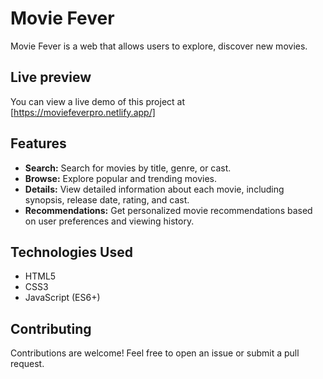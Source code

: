 # Movie Fever

Movie Fever is a web that allows users to explore, discover new movies.

## Live preview

You can view a live demo of this project at [https://moviefeverpro.netlify.app/]

## Features

- **Search:** Search for movies by title, genre, or cast.
- **Browse:** Explore popular and trending movies.
- **Details:** View detailed information about each movie, including synopsis, release date, rating, and cast.
- **Recommendations:** Get personalized movie recommendations based on user preferences and viewing history.

## Technologies Used

- HTML5
- CSS3
- JavaScript (ES6+)

## Contributing

Contributions are welcome! Feel free to open an issue or submit a pull request.

